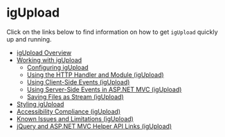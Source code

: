 ﻿<!--
|metadata|
{
    "fileName": "igupload-igupload",
    "controlName": "igUpload",
    "tags": []
}
|metadata|
-->

# igUpload

Click on the links below to find information on how to get `igUpload` quickly up and running.

-   [igUpload Overview](igUpload-Overview.html)
-   [Working with igUpload](igUpload-Working-with-igUpload.html)
    -   [Configuring igUpload](igUpload-Configuring-igUpload.html)
    -   [Using the HTTP Handler and Module (igUpload)](igUpload-Using-HTTP-Handler-and-Modules.html)
    -   [Using Client-Side Events (igUpload)](igUpload-Using-Client-Side-Events.html) 
    -   [Using Server-Side Events in ASP.NET MVC (igUpload)](igUpload-Using-Server-Side-Events.html) 
    -   [Saving Files as Stream (igUpload)](igUpload-Saving-Files-as-Stream.html)
-   [Styling igUpload](igUpload-Styling-and-Theming.html)
-   [Accessibility Compliance (igUpload)](igUpload-Accessibility-Compliance.html)
-   [Known Issues and Limitations (igUpload)](igUpload-Known-Issues.html) 
-   [jQuery and ASP.NET MVC Helper API Links (igUpload)](igUpload-jQuery-API-Links.html)

 

 


